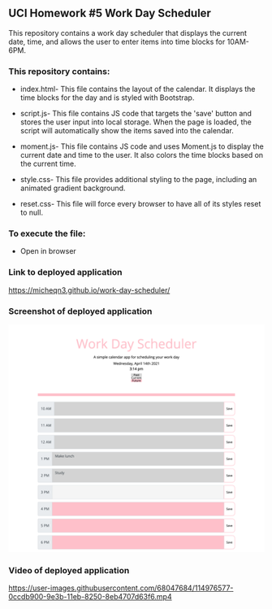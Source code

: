 ## UCI Homework #5 Work Day Scheduler

This repository contains a work day scheduler that displays the current date, time, and allows the user to 
enter items into time blocks for 10AM- 6PM. 

### This repository contains: 

  - index.html- This file contains the layout of the calendar. It displays the time blocks for the day and is styled with Bootstrap.

  - script.js- This file contains JS code that targets the 'save' button and stores the user input into local storage. When the page is
  loaded, the script will automatically show the items saved into the calendar. 

  - moment.js- This file contains JS code and uses Moment.js to display the current date and time to the user. It also colors the time blocks
  based on the current time. 

  - style.css- This file provides additional styling to the page, including an animated gradient background.

  - reset.css- This file will force every browser to have all of its styles reset to null.
  
### To execute the file: 
- Open in browser


### Link to deployed application

https://micheqn3.github.io/work-day-scheduler/


### Screenshot of deployed application 

![Screenshot](/Assets/work-day-screenshot.png)

### Video of deployed application 

https://user-images.githubusercontent.com/68047684/114976577-0ccdb900-9e3b-11eb-8250-8eb4707d63f6.mp4


